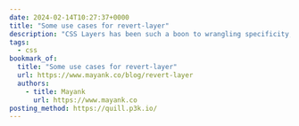 ```yaml
---
date: 2024-02-14T10:27:37+0000
title: "Some use cases for revert-layer"
description: "CSS Layers has been such a boon to wrangling specificity, and it’s really helped me get a better understanding of the CSS I write from a bird’s eye view. So I’m surprised that I’m just learning about `revert-layer` now, but super glad that this fabulously-comprehensive article by Mayank is what introduced me to it!"
tags:
  - css
bookmark_of:
  title: "Some use cases for revert-layer"
  url: https://www.mayank.co/blog/revert-layer
  authors:
    - title: Mayank
      url: https://www.mayank.co
posting_method: https://quill.p3k.io/
---
```


